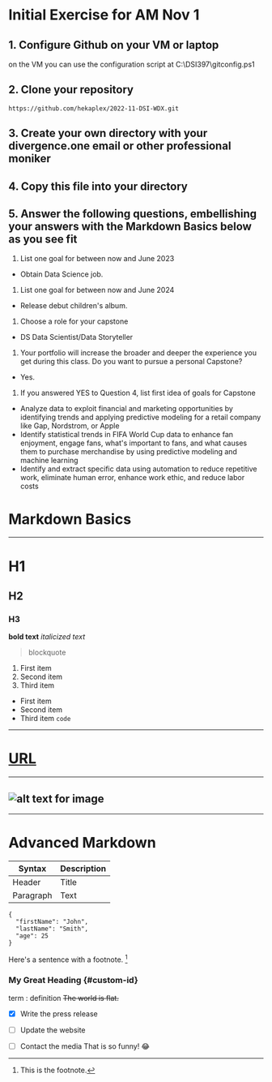 # **Initial Exercise for AM Nov 1**

## 1. Configure Github on your VM or laptop
on the VM you can use the configuration script at C:\DSI397\gitconfig.ps1
## 2. Clone your repository
`https://github.com/hekaplex/2022-11-DSI-WDX.git`
## 3. Create your own directory with your divergence.one email or other professional moniker
## 4. Copy this file into your directory
## 5. Answer the following questions, embellishing your answers with the **Markdown Basics** below as you see fit
1. List one goal for between now and June 2023
- Obtain Data Science job.
1. List one goal for between now and June 2024
- Release debut children's album.
1. Choose a role for your capstone
- DS Data Scientist/Data Storyteller
1. Your portfolio will increase the broader and deeper the experience you get during this class. Do you want to pursue a personal Capstone?
- Yes.
1. If you answered YES to Question 4, list first idea of goals for Capstone
- Analyze data to exploit financial and marketing opportunities by identifying trends and applying predictive modeling for a retail company like Gap, Nordstrom, or Apple
- Identify statistical trends in FIFA World Cup data to enhance fan enjoyment, engage fans, what's important to fans, and what causes them to purchase merchandise by using predictive modeling and machine learning
- Identify and extract specific data using automation to reduce repetitive work, eliminate human error, enhance work ethic, and reduce labor costs


# **Markdown Basics**
---
# H1
## H2
### H3
**bold text**
*italicized text*
> blockquote
1. First item
2. Second item
3. Third item
- First item
- Second item
- Third item
`code`
---
# [URL](https://www.example.com)
---
![alt text for image](image.jpg)
---
---
 

# Advanced  Markdown
| Syntax | Description |
| ----------- | ----------- |
| Header | Title |
| Paragraph | Text |
```
{
  "firstName": "John",
  "lastName": "Smith",
  "age": 25
}
```
Here's a sentence with a footnote. [^1]

[^1]: This is the footnote.
### My Great Heading {#custom-id}
term
: definition
~~The world is flat.~~
- [x] Write the press release
- [ ] Update the website
- [ ] Contact the media
That is so funny! :joy:

